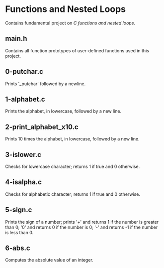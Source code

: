 # Functions and Nested Loops
Contains fundamental project on *C functions and nested loops*.

## main.h
Contains all function prototypes of user-defined functions used in this project.

## 0-putchar.c
Prints '_putchar' followed by a newline.

## 1-alphabet.c
Prints the alphabet, in lowercase, followed by a new line.

## 2-print_alphabet_x10.c
Prints 10 times the alphabet, in lowercase, followed by a new line.

## 3-islower.c
Checks for lowercase character; returns 1 if true and 0 otherwise.

## 4-isalpha.c
Checks for alphabetic character; returns 1 if true and 0 otherwise.

## 5-sign.c
Prints the sign of a number; prints '+' and returns 1 if the number is greater
than 0; '0' and returns 0 if the number is 0; '-' and returns -1 if the number
is less than 0.

## 6-abs.c
Computes the absolute value of an integer.

